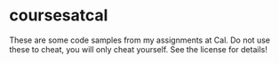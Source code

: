 # coursesatcal
These are some code samples from my assignments at Cal. Do not use these to cheat, you will only cheat yourself. See the license for details!
